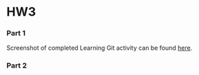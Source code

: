 # HW3
### Part 1
Screenshot of completed Learning Git activity can be found [here](https://github.com/Mathieu-Nagle/HW3/blob/480cc4d80afff7e0aacdf3bf57e0e77c2e317fed/Learning%20Git.PNG).
### Part 2
